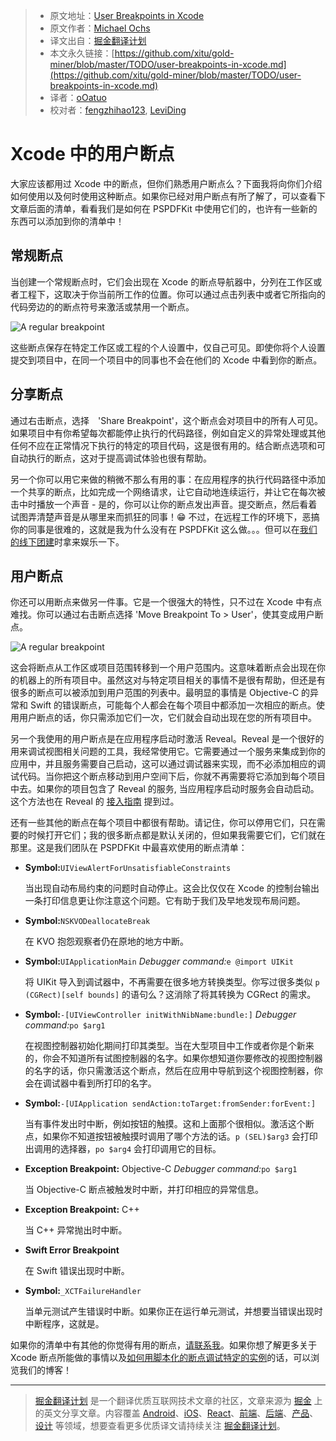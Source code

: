 
> * 原文地址：[User Breakpoints in Xcode](https://pspdfkit.com/blog/2017/user-breakpoints-in-xcode/)
> * 原文作者：[Michael Ochs](https://twitter.com/_mochs)
> * 译文出自：[掘金翻译计划](https://github.com/xitu/gold-miner)
> * 本文永久链接：[https://github.com/xitu/gold-miner/blob/master/TODO/user-breakpoints-in-xcode.md](https://github.com/xitu/gold-miner/blob/master/TODO/user-breakpoints-in-xcode.md)
> * 译者：[oOatuo](https://github.com/)
> * 校对者：[fengzhihao123](https://github.com/fengzhihao123), [LeviDing](https://github.com/leviding)

# Xcode 中的用户断点

大家应该都用过 Xcode 中的断点，但你们熟悉用户断点么？下面我将向你们介绍如何使用以及何时使用这种断点。如果你已经对用户断点有所了解了，可以查看下文章后面的清单，看看我们是如何在 PSPDFKit 中使用它们的，也许有一些新的东西可以添加到你的清单中！

## 常规断点

当创建一个常规断点时，它们会出现在 Xcode 的断点导航器中，分列在工作区或者工程下，这取决于你当前所工作的位置。你可以通过点击列表中或者它所指向的代码旁边的的断点符号来激活或禁用一个断点。

![A regular breakpoint](https://pspdfkit.com/images/blog/2017/user-breakpoints-in-xcode/regular-breakpoint@2x-a201ce1c.png)

这些断点保存在特定工作区或工程的个人设置中，仅自己可见。即使你将个人设置提交到项目中，在同一个项目中的同事也不会在他们的 Xcode 中看到你的断点。

## 分享断点

通过右击断点，选择　'Share Breakpoint'，这个断点会对项目中的所有人可见。如果项目中有你希望每次都能停止执行的代码路径，例如自定义的异常处理或其他任何不应在正常情况下执行的特定的项目代码，这是很有用的。结合断点选项和可自动执行的断点，这对于提高调试体验也很有帮助。

另一个你可以用它来做的稍微不那么有用的事：在应用程序的执行代码路径中添加一个共享的断点，比如完成一个网络请求，让它自动地连续运行，并让它在每次被击中时播放一个声音 - 是的，你可以让你的断点发出声音。提交断点，然后看着试图弄清楚声音是从哪里来而抓狂的同事！😁 不过，在远程工作的环境下，恶搞你的同事是很难的，这就是我为什么没有在 PSPDFKit 这么做。。。但可以在[我们的线下团建](https://pspdfkit.com/blog/2016/the-importance-of-retreats-for-a-remote-company/)时拿来娱乐一下。

## 用户断点

你还可以用断点来做另一件事。它是一个很强大的特性，只不过在 Xcode 中有点难找。你可以通过右击断点选择 'Move Breakpoint To > User'，使其变成用户断点。

![A regular breakpoint](https://pspdfkit.com/images/blog/2017/user-breakpoints-in-xcode/move-to-user@2x-d63238f8.png)

这会将断点从工作区或项目范围转移到一个用户范围内。这意味着断点会出现在你的机器上的所有项目中。虽然这对与特定项目相关的事情不是很有帮助，但还是有很多的断点可以被添加到用户范围的列表中。最明显的事情是 Objective-C 的异常和 Swift 的错误断点，可能每个人都会在每个项目中都添加一次相应的断点。使用用户断点的话，你只需添加它们一次，它们就会自动出现在您的所有项目中。

另一个我使用的用户断点是在应用程序启动时激活 Reveal。Reveal 是一个很好的用来调试视图相关问题的工具，我经常使用它。它需要通过一个服务来集成到你的应用中，并且服务需要自己启动，这可以通过调试器来实现，而不必添加相应的调试代码。当你把这个断点移动到用户空间下后，你就不再需要将它添加到每个项目中去。如果你的项目包含了 Reveal 的服务, 当应用程序启动时服务会自动启动。这个方法也在 Reveal 的 [接入指南](http://support.revealapp.com/kb/getting-started/load-the-reveal-server-via-an-xcode-breakpoint) 提到过。

还有一些其他的断点在每个项目中都很有帮助。请记住，你可以停用它们，只在需要的时候打开它们；我的很多断点都是默认关闭的，但如果我需要它们，它们就在那里。这是我们团队在 PSPDFKit 中最喜欢使用的断点清单：

- **Symbol:**`UIViewAlertForUnsatisfiableConstraints`

    当出现自动布局约束的问题时自动停止。这会比仅仅在 Xcode 的控制台输出一条打印信息更让你注意这个问题。它有助于我们及早地发现布局问题。

- **Symbol:**`NSKVODeallocateBreak`

    在 KVO 抱怨观察者仍在原地的地方中断。   

- **Symbol:**`UIApplicationMain`
*Debugger command:*`e @import UIKit`

    将 UIKit 导入到调试器中，不再需要在很多地方转换类型。你写过很多类似 `p (CGRect)[self bounds]` 的语句么？这消除了将其转换为 CGRect 的需求。

- **Symbol:**`-[UIViewController initWithNibName:bundle:]`
    *Debugger command:*`po $arg1`

     在视图控制器初始化期间打印其类型。当在大型项目中工作或者你是个新来的，你会不知道所有试图控制器的名字。如果你想知道你要修改的视图控制器的名字的话，你只需激活这个断点，然后在应用中导航到这个视图控制器，你会在调试器中看到所打印的名字。

- **Symbol:**`-[UIApplication sendAction:toTarget:fromSender:forEvent:]`

    当有事件发出时中断，例如按钮的触摸。这和上面那个很相似。激活这个断点，如果你不知道按钮被触摸时调用了哪个方法的话。`p (SEL)$arg3` 会打印出调用的选择器，`po $arg4` 会打印调用它的目标。

- **Exception Breakpoint:** Objective-C
    *Debugger command:*`po $arg1`

    当 Objective-C 断点被触发时中断，并打印相应的异常信息。

- **Exception Breakpoint:** C++

    当 C++ 异常抛出时中断。

- **Swift Error Breakpoint**

    在 Swift 错误出现时中断。

- **Symbol:**`_XCTFailureHandler`

    当单元测试产生错误时中断。如果你正在运行单元测试，并想要当错误出现时中断程序，这就是。

如果你的清单中有其他的你觉得有用的断点，[请联系我](https://twitter.com/_mochs)。如果你想了解更多关于 Xcode 断点所能做的事情以及[如何用脚本化的断点调试特定的实例](https://pspdfkit.com/blog/2016/scripted-breakpoints/)的话，可以浏览我们的博客！

---

> [掘金翻译计划](https://github.com/xitu/gold-miner) 是一个翻译优质互联网技术文章的社区，文章来源为 [掘金](https://juejin.im) 上的英文分享文章。内容覆盖 [Android](https://github.com/xitu/gold-miner#android)、[iOS](https://github.com/xitu/gold-miner#ios)、[React](https://github.com/xitu/gold-miner#react)、[前端](https://github.com/xitu/gold-miner#前端)、[后端](https://github.com/xitu/gold-miner#后端)、[产品](https://github.com/xitu/gold-miner#产品)、[设计](https://github.com/xitu/gold-miner#设计) 等领域，想要查看更多优质译文请持续关注 [掘金翻译计划](https://github.com/xitu/gold-miner)。
